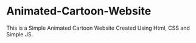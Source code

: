 # Animated-Cartoon-Website
This is a Simple Animated Cartoon Website Created Using Html, CSS and Simple JS.
